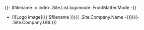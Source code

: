 {{- $filename := index .Site.List.logomode .FrontMatter.Mode -}}
* [![Logo image]({{ $filename }}){{ .Site.Company.Name -}}]({{- .Site.Company.URL}})

